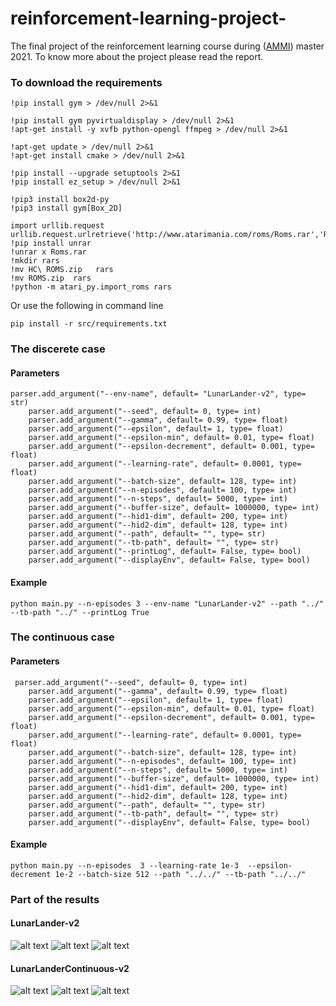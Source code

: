 # reinforcement-learning-project-
The final project of the reinforcement learning course during ([AMMI](https://aimsammi.org/)) master 2021. To know more about the project please read the report.

### To download the requirements
```
!pip install gym > /dev/null 2>&1

!pip install gym pyvirtualdisplay > /dev/null 2>&1
!apt-get install -y xvfb python-opengl ffmpeg > /dev/null 2>&1

!apt-get update > /dev/null 2>&1
!apt-get install cmake > /dev/null 2>&1
```
```
!pip install --upgrade setuptools 2>&1
!pip install ez_setup > /dev/null 2>&1
```
```
!pip3 install box2d-py
!pip3 install gym[Box_2D]
```
```
import urllib.request
urllib.request.urlretrieve('http://www.atarimania.com/roms/Roms.rar','Roms.rar')
!pip install unrar
!unrar x Roms.rar
!mkdir rars
!mv HC\ ROMS.zip   rars
!mv ROMS.zip  rars
!python -m atari_py.import_roms rars
```
Or use the following in command line
```
pip install -r src/requirements.txt
```
### The discerete case

#### Parameters
```
parser.add_argument("--env-name", default= "LunarLander-v2", type= str)
    parser.add_argument("--seed", default= 0, type= int)
    parser.add_argument("--gamma", default= 0.99, type= float)
    parser.add_argument("--epsilon", default= 1, type= float)
    parser.add_argument("--epsilon-min", default= 0.01, type= float)
    parser.add_argument("--epsilon-decrement", default= 0.001, type= float)
    parser.add_argument("--learning-rate", default= 0.0001, type= float)
    parser.add_argument("--batch-size", default= 128, type= int)
    parser.add_argument("--n-episodes", default= 100, type= int)
    parser.add_argument("--n-steps", default= 5000, type= int)
    parser.add_argument("--buffer-size", default= 1000000, type= int)
    parser.add_argument("--hid1-dim", default= 200, type= int)
    parser.add_argument("--hid2-dim", default= 128, type= int)
    parser.add_argument("--path", default= "", type= str)
    parser.add_argument("--tb-path", default= "", type= str)
    parser.add_argument("--printLog", default= False, type= bool)
    parser.add_argument("--displayEnv", default= False, type= bool)
```
#### Example
```
python main.py --n-episodes 3 --env-name "LunarLander-v2" --path "../" --tb-path "../" --printLog True
```
### The continuous case
#### Parameters
```
 parser.add_argument("--seed", default= 0, type= int)
    parser.add_argument("--gamma", default= 0.99, type= float)
    parser.add_argument("--epsilon", default= 1, type= float)
    parser.add_argument("--epsilon-min", default= 0.01, type= float)
    parser.add_argument("--epsilon-decrement", default= 0.001, type= float)
    parser.add_argument("--learning-rate", default= 0.0001, type= float)
    parser.add_argument("--batch-size", default= 128, type= int)
    parser.add_argument("--n-episodes", default= 100, type= int)
    parser.add_argument("--n-steps", default= 5000, type= int)
    parser.add_argument("--buffer-size", default= 1000000, type= int)
    parser.add_argument("--hid1-dim", default= 200, type= int)
    parser.add_argument("--hid2-dim", default= 128, type= int)
    parser.add_argument("--path", default= "", type= str)
    parser.add_argument("--tb-path", default= "", type= str)
    parser.add_argument("--displayEnv", default= False, type= bool)
```
#### Example
```
python main.py --n-episodes  3 --learning-rate 1e-3  --epsilon-decrement 1e-2 --batch-size 512 --path "../../" --tb-path "../../"
```
### Part of the results
#### LunarLander-v2
![alt text](https://github.com/ashrafhatim/reinforcement-learning-project-/blob/main/images/plot1.png)
![alt text](https://github.com/ashrafhatim/reinforcement-learning-project-/blob/main/images/plot2.png)
![alt text](https://github.com/ashrafhatim/reinforcement-learning-project-/blob/main/images/plot3.png)

#### LunarLanderContinuous-v2
![alt text](https://github.com/ashrafhatim/reinforcement-learning-project-/blob/main/images/plot4.png)
![alt text](https://github.com/ashrafhatim/reinforcement-learning-project-/blob/main/images/plot5.png)
![alt text](https://github.com/ashrafhatim/reinforcement-learning-project-/blob/main/images/plot6.png)
